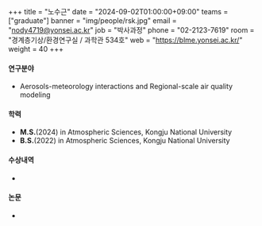 +++
title  = "노수근" 
date   = "2024-09-02T01:00:00+09:00"
teams  = ["graduate"]
banner = "img/people/rsk.jpg"
email  = "nody4719@yonsei.ac.kr"
job    = "박사과정"
phone  = "02-2123-7619"
room   = "경계층기상/환경연구실 / 과학관 534호"
web    = "https://blme.yonsei.ac.kr/"
weight = 40
+++

#### 연구분야
 +  Aerosols-meteorology interactions and Regional-scale air quality modeling

#### 학력
 + **M.S.**(2024) in Atmospheric Sciences, Kongju National University
 + **B.S.**(2022) in Atmospheric Sciences, Kongju National University

#### 수상내역
 +

#### 논문
 + 
